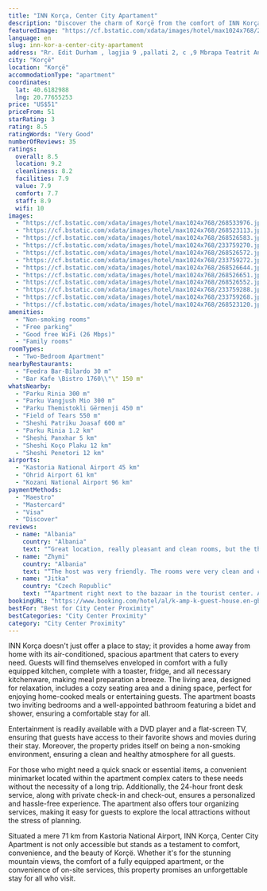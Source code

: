 ```yaml
---
title: "INN Korça, Center City Apartament"
description: "Discover the charm of Korçë from the comfort of INN Korça, Center City Apartment, a prime choice for travelers seeking both serenity and convenience."
featuredImage: "https://cf.bstatic.com/xdata/images/hotel/max1024x768/268533976.jpg?k=d499e77bd6b2b3ae94120a8041f32ea418251cd1efee0a6975d496086ccad94f&o=&hp=1"
language: en
slug: inn-kor-a-center-city-apartament
address: "Rr. Edit Durham , lagjia 9 ,pallati 2, c ,9 Mbrapa Teatrit Andon Zako Cajupi, 7001 Korçë, Albania"
city: "Korçë"
location: "Korçë"
accommodationType: "apartment"
coordinates:
  lat: 40.6182988
  lng: 20.77655253
price: "US$51"
priceFrom: 51
starRating: 3
rating: 8.5
ratingWords: "Very Good"
numberOfReviews: 35
ratings:
  overall: 8.5
  location: 9.2
  cleanliness: 8.2
  facilities: 7.9
  value: 7.9
  comfort: 7.7
  staff: 8.9
  wifi: 10
images:
  - "https://cf.bstatic.com/xdata/images/hotel/max1024x768/268533976.jpg?k=d499e77bd6b2b3ae94120a8041f32ea418251cd1efee0a6975d496086ccad94f&o=&hp=1"
  - "https://cf.bstatic.com/xdata/images/hotel/max1024x768/268523113.jpg?k=554f36849dc945d336260117d109e39e611a1383bddbed696aedbe4df2a9683e&o=&hp=1"
  - "https://cf.bstatic.com/xdata/images/hotel/max1024x768/268526583.jpg?k=10f0ab89331c55ad2dd5a84fb5ddc720de70600bd6722aa6f59a0623c496e58c&o=&hp=1"
  - "https://cf.bstatic.com/xdata/images/hotel/max1024x768/233759270.jpg?k=9c443aa6f6bf1ed1ae9a1f30b1d492390be41ebe877207c84b9e38c03921b000&o=&hp=1"
  - "https://cf.bstatic.com/xdata/images/hotel/max1024x768/268526572.jpg?k=8d9953b43ef2fe01b57a584b3b90d502f4d6b868ef9c51fd1e376d39560eaa0a&o=&hp=1"
  - "https://cf.bstatic.com/xdata/images/hotel/max1024x768/233759272.jpg?k=a9eaa1593d945479a6286b40114524e871dae0ad945d06fe01a55f3df6c3a647&o=&hp=1"
  - "https://cf.bstatic.com/xdata/images/hotel/max1024x768/268526644.jpg?k=75280324e1c78bc97c5ee357f07c85ec87ecd2abd4c8348247158bc191b84beb&o=&hp=1"
  - "https://cf.bstatic.com/xdata/images/hotel/max1024x768/268526651.jpg?k=46c563369722fbbd8572ccc0a4015cc89c78b4d3aca4c3360191721e31c20c7a&o=&hp=1"
  - "https://cf.bstatic.com/xdata/images/hotel/max1024x768/268526552.jpg?k=c4b678d4c1b3c9c45ca57621944853e68bf4863df61c28fb00a468bd0e239d52&o=&hp=1"
  - "https://cf.bstatic.com/xdata/images/hotel/max1024x768/233759288.jpg?k=f6fc546f8157cd29cb79b1afa58af9f06f65b4a659c951c632911c9ca38aefcf&o=&hp=1"
  - "https://cf.bstatic.com/xdata/images/hotel/max1024x768/233759268.jpg?k=2cf4e21d25d6f05fb2cc08aff0b3b49af1af250b32d03c55c4d4f948fbf5560e&o=&hp=1"
  - "https://cf.bstatic.com/xdata/images/hotel/max1024x768/268523120.jpg?k=921fd4ebfa3cafdcb3a4ce6413c485eca8b7ea74e411180c55f3ad9f8f6616a3&o=&hp=1"
amenities:
  - "Non-smoking rooms"
  - "Free parking"
  - "Good free WiFi (26 Mbps)"
  - "Family rooms"
roomTypes:
  - "Two-Bedroom Apartment"
nearbyRestaurants:
  - "Feedra Bar-Bilardo 30 m"
  - "Bar Kafe \Bistro 1760\\"\" 150 m"
whatsNearby:
  - "Parku Rinia 300 m"
  - "Parku Vangjush Mio 300 m"
  - "Parku Themistokli Gërmenji 450 m"
  - "Field of Tears 550 m"
  - "Sheshi Patriku Joasaf 600 m"
  - "Parku Rinia 1.2 km"
  - "Sheshi Panxhar 5 km"
  - "Sheshi Koço Plaku 12 km"
  - "Sheshi Penetori 12 km"
airports:
  - "Kastoria National Airport 45 km"
  - "Ohrid Airport 61 km"
  - "Kozani National Airport 96 km"
paymentMethods:
  - "Maestro"
  - "Mastercard"
  - "Visa"
  - "Discover"
reviews:
  - name: "Albania"
    country: "Albania"
    text: "“Great location, really pleasant and clean rooms, but the thing that makes this such a good place to stay are the staff. All of the people are incredibly helpful and generous with their time and advice. It was even better than expected. The price...”"
  - name: "Zhymi"
    country: "Albania"
    text: "“The host was very friendly. The rooms were very clean and cozy, with comfy beds. Great value for the location, just 2 minutes away from Pazari i Vjeter. I really really reccomend it.”"
  - name: "Jitka"
    country: "Czech Republic"
    text: "“Apartment right next to the bazaar in the tourist center. All clean. Pleasant owners, arrangement ok. The price-performance ratio is excellent.”"
bookingURL: "https://www.booking.com/hotel/al/k-amp-k-guest-house.en-gb.html?aid=8035640"
bestFor: "Best for City Center Proximity"
bestCategories: "City Center Proximity"
category: "City Center Proximity"
---
```


INN Korça doesn't just offer a place to stay; it provides a home away from home with its air-conditioned, spacious apartment that caters to every need. Guests will find themselves enveloped in comfort with a fully equipped kitchen, complete with a toaster, fridge, and all necessary kitchenware, making meal preparation a breeze. The living area, designed for relaxation, includes a cozy seating area and a dining space, perfect for enjoying home-cooked meals or entertaining guests. The apartment boasts two inviting bedrooms and a well-appointed bathroom featuring a bidet and shower, ensuring a comfortable stay for all.

Entertainment is readily available with a DVD player and a flat-screen TV, ensuring that guests have access to their favorite shows and movies during their stay. Moreover, the property prides itself on being a non-smoking environment, ensuring a clean and healthy atmosphere for all guests.

For those who might need a quick snack or essential items, a convenient minimarket located within the apartment complex caters to these needs without the necessity of a long trip. Additionally, the 24-hour front desk service, along with private check-in and check-out, ensures a personalized and hassle-free experience. The apartment also offers tour organizing services, making it easy for guests to explore the local attractions without the stress of planning.

Situated a mere 71 km from Kastoria National Airport, INN Korça, Center City Apartment is not only accessible but stands as a testament to comfort, convenience, and the beauty of Korçë. Whether it's for the stunning mountain views, the comfort of a fully equipped apartment, or the convenience of on-site services, this property promises an unforgettable stay for all who visit.